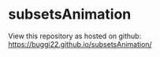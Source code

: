 # subsetsAnimation

View this repository as hosted on github: https://buggi22.github.io/subsetsAnimation/
